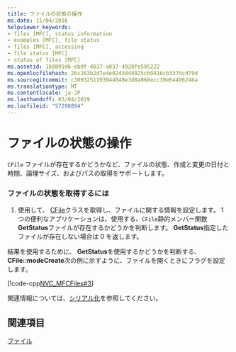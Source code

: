 ```yaml
---
title: ファイルの状態の操作
ms.date: 11/04/2016
helpviewer_keywords:
- files [MFC], status information
- examples [MFC], file status
- files [MFC], accessing
- file status [MFC]
- status of files [MFC]
ms.assetid: 1b8891d6-eb0f-4037-a837-4928fe595222
ms.openlocfilehash: 26c263b2d7e4e0243444925cb9416cb337dcd79d
ms.sourcegitcommit: c3093251193944840e3d0a068ecc30e6449624ba
ms.translationtype: MT
ms.contentlocale: ja-JP
ms.lasthandoff: 03/04/2019
ms.locfileid: "57298894"
---
```

# <a name="accessing-file-status"></a>ファイルの状態の操作

`CFile` ファイルが存在するかどうかなど、ファイルの状態、作成と変更の日付と時間、論理サイズ、およびパスの取得をサポートします。

### <a name="to-get-file-status"></a>ファイルの状態を取得するには

1. 使用して、 [CFile](../mfc/reference/cfile-class.md)クラスを取得し、ファイルに関する情報を設定します。 1 つの便利なアプリケーションは、使用する、`CFile`静的メンバー関数**GetStatus**ファイルが存在するかどうかを判断します。 **GetStatus**指定したファイルが存在しない場合は 0 を返します。

結果を使用するために、 **GetStatus**を使用するかどうかを判断する、 **CFile::modeCreate**次の例に示すように、ファイルを開くときにフラグを設定します。

[!code-cpp[NVC_MFCFiles#3](../atl-mfc-shared/reference/codesnippet/cpp/accessing-file-status_1.cpp)]

関連情報については、[シリアル化](../mfc/serialization-in-mfc.md)を参照してください。

## <a name="see-also"></a>関連項目

[ファイル](../mfc/files-in-mfc.md)
